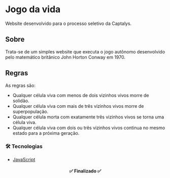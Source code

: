 # Jogo da vida

Website desenvolvido para o processo seletivo da Captalys. 

## Sobre
Trata-se de um simples website que executa o jogo autônomo desenvolvido pelo matemático britânico John Horton Conway em 1970.

## Regras 
As regras são:

+ Qualquer célula viva com menos de dois vizinhos vivos morre de solidão.
+ Qualquer célula viva com mais de três vizinhos vivos morre de superpopulação.
+ Qualquer célula morta com exatamente três vizinhos vivos se torna uma célula viva.
+ Qualquer célula viva com dois ou três vizinhos vivos continua no mesmo estado para a próxima geração.


### 🛠 Tecnologias

- [JavaScript](https://www.javascript.com/)


<h4 align="center">
	✅ Finalizado ✅
</h4>
